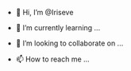 - 👋 Hi, I’m @Iriseve

- 🌱 I’m currently learning ...
- 💞️ I’m looking to collaborate on ...
- 📫 How to reach me ...

<!---
Iriseve/Iriseve is a ✨ special ✨ repository because its `README.md` (this file) appears on your GitHub profile.
You can click the Preview link to take a look at your changes.
--->
